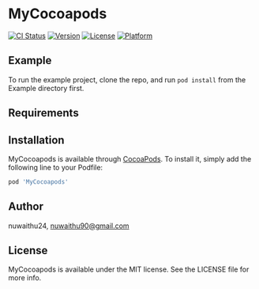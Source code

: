 # MyCocoapods

[![CI Status](https://img.shields.io/travis/nuwaithu24/MyCocoapods.svg?style=flat)](https://travis-ci.org/nuwaithu24/MyCocoapods)
[![Version](https://img.shields.io/cocoapods/v/MyCocoapods.svg?style=flat)](https://cocoapods.org/pods/MyCocoapods)
[![License](https://img.shields.io/cocoapods/l/MyCocoapods.svg?style=flat)](https://cocoapods.org/pods/MyCocoapods)
[![Platform](https://img.shields.io/cocoapods/p/MyCocoapods.svg?style=flat)](https://cocoapods.org/pods/MyCocoapods)

## Example

To run the example project, clone the repo, and run `pod install` from the Example directory first.

## Requirements

## Installation

MyCocoapods is available through [CocoaPods](https://cocoapods.org). To install
it, simply add the following line to your Podfile:

```ruby
pod 'MyCocoapods'
```

## Author

nuwaithu24, nuwaithu90@gmail.com

## License

MyCocoapods is available under the MIT license. See the LICENSE file for more info.
